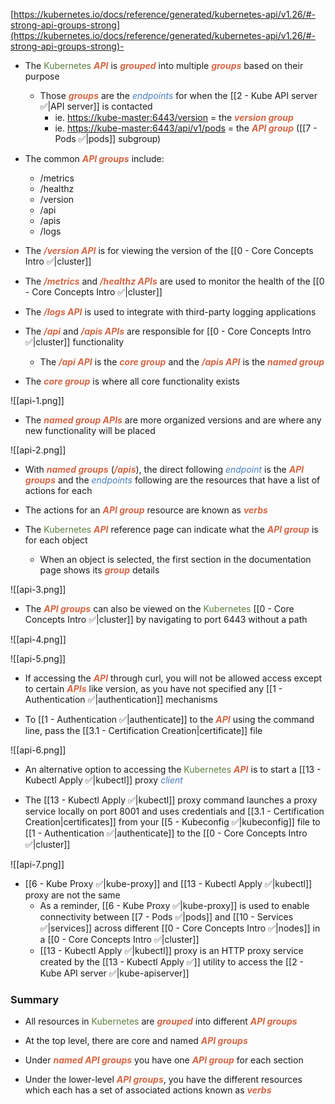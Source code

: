 [https://kubernetes.io/docs/reference/generated/kubernetes-api/v1.26/#-strong-api-groups-strong](https://kubernetes.io/docs/reference/generated/kubernetes-api/v1.26/#-strong-api-groups-strong)-

- The <span style="color:#5c7e3e">Kubernetes</span> <b><i><span style="color:#d46644">API</span></i></b> is <b><i><span style="color:#d46644">grouped</span></i></b> into multiple <b><i><span style="color:#d46644">groups</span></i></b> based on their purpose
	- Those <b><i><span style="color:#d46644">groups</span></i></b> are the <i><span style="color:#477bbe">endpoints</span></i> for when the [[2 - Kube API server ✅|API server]] is contacted
		- ie. [https://kube-master:6443/version](https://kube-master:6443/version) = the <b><i><span style="color:#d46644">version group</span></i></b>
		- ie. [https://kube-master:6443/api/v1/pods](https://kube-master:6443/api/v1/pods) = the <b><i><span style="color:#d46644">API group</span></i></b> ([[7 - Pods ✅|pods]] subgroup)

- The common <b><i><span style="color:#d46644">API groups</span></i></b> include:

	- /metrics
	- /healthz
	- /version
	- /api
	- /apis
	- /logs

- The <b><i><span style="color:#d46644">/version API</span></i></b> is for viewing the version of the [[0 - Core Concepts Intro ✅|cluster]]

- The <b><i><span style="color:#d46644">/metrics</span></i></b> and <b><i><span style="color:#d46644">/healthz APIs</span></i></b> are used to monitor the health of the [[0 - Core Concepts Intro ✅|cluster]]

- The <b><i><span style="color:#d46644">/logs API</span></i></b> is used to integrate with third-party logging applications

- The <b><i><span style="color:#d46644">/api</span></i></b> and <b><i><span style="color:#d46644">/apis APIs</span></i></b> are responsible for [[0 - Core Concepts Intro ✅|cluster]] functionality
	- The <b><i><span style="color:#d46644">/api API</span></i></b> is the <b><i><span style="color:#d46644">core group</span></i></b> and the <b><i><span style="color:#d46644">/apis API</span></i></b> is the <b><i><span style="color:#d46644">named group</span></i></b>

- The <b><i><span style="color:#d46644">core group</span></i></b> is where all core functionality exists

![[api-1.png]]

- The <b><i><span style="color:#d46644">named group APIs</span></i></b> are more organized versions and are where any new functionality will be placed

![[api-2.png]]

- With <b><i><span style="color:#d46644">named groups</span></i></b> (<b><i><span style="color:#d46644">/apis</span></i></b>), the direct following <i><span style="color:#477bbe">endpoint</span></i> is the <b><i><span style="color:#d46644">API groups</span></i></b> and the <i><span style="color:#477bbe">endpoints</span></i> following are the resources that have a list of actions for each

- The actions for an <b><i><span style="color:#d46644">API group</span></i></b> resource are known as <b><i><span style="color:#d46644">verbs</span></i></b>

- The <span style="color:#5c7e3e">Kubernetes</span> <b><i><span style="color:#d46644">API</span></i></b> reference page can indicate what the <b><i><span style="color:#d46644">API group</span></i></b> is for each object
	- When an object is selected, the first section in the documentation page shows its <b><i><span style="color:#d46644">group</span></i></b> details

![[api-3.png]]

- The <b><i><span style="color:#d46644">API groups</span></i></b> can also be viewed on the <span style="color:#5c7e3e">Kubernetes</span> [[0 - Core Concepts Intro ✅|cluster]] by navigating to port 6443 without a path

![[api-4.png]]

![[api-5.png]]

- If accessing the <b><i><span style="color:#d46644">API</span></i></b> through curl, you will not be allowed access except to certain <b><i><span style="color:#d46644">APIs</span></i></b> like version, as you have not specified any [[1 - Authentication ✅|authentication]] mechanisms

- To [[1 - Authentication ✅|authenticate]] to the <b><i><span style="color:#d46644">API</span></i></b> using the command line, pass the [[3.1 - Certification Creation|certificate]] file

![[api-6.png]]

- An alternative option to accessing the <span style="color:#5c7e3e">Kubernetes</span> <b><i><span style="color:#d46644">API</span></i></b> is to start a [[13 - Kubectl Apply ✅|kubectl]] proxy <i><span style="color:#477bbe">client</span></i>

- The [[13 - Kubectl Apply ✅|kubectl]] proxy command launches a proxy service locally on port 8001 and uses credentials and [[3.1 - Certification Creation|certificates]] from your [[5 - Kubeconfig ✅|kubeconfig]] file to [[1 - Authentication ✅|authenticate]] to the [[0 - Core Concepts Intro ✅|cluster]]

![[api-7.png]]

- [[6 - Kube Proxy ✅|kube-proxy]] and [[13 - Kubectl Apply ✅|kubectl]] proxy are not the same
	- As a reminder, [[6 - Kube Proxy ✅|kube-proxy]] is used to enable connectivity between [[7 - Pods ✅|pods]] and [[10 - Services ✅|services]] across different [[0 - Core Concepts Intro ✅|nodes]] in a [[0 - Core Concepts Intro ✅|cluster]]
	- [[13 - Kubectl Apply ✅|kubectl]] proxy is an HTTP proxy service created by the [[13 - Kubectl Apply ✅]] utility to access the [[2 - Kube API server ✅|kube-apiserver]]

### Summary

- All resources in <span style="color:#5c7e3e">Kubernetes</span> are <b><i><span style="color:#d46644">grouped</span></i></b> into different <b><i><span style="color:#d46644">API groups</span></i></b>

- At the top level, there are core and named <b><i><span style="color:#d46644">API groups</span></i></b>

- Under <b><i><span style="color:#d46644">named API groups</span></i></b> you have one <b><i><span style="color:#d46644">API group</span></i></b> for each section

- Under the lower-level <b><i><span style="color:#d46644">API groups</span></i></b>, you have the different resources which each has a set of associated actions known as <b><i><span style="color:#d46644">verbs</span></i></b>